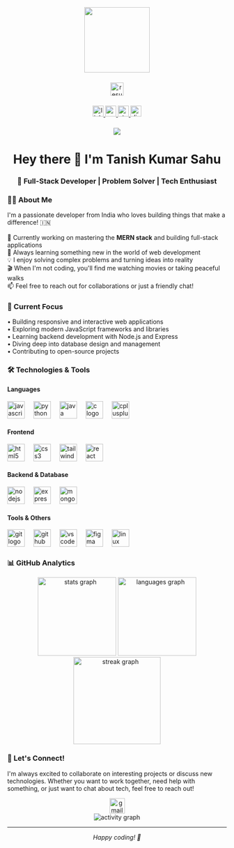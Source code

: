 <div align="center">
  <img height="150" src="https://media.giphy.com/media/M9gbBd9nbDrOTu1Mqx/giphy.gif"  />
</div>

###

<div align="center">
  <a href="https://tanishkumarsahu.vercel.app/>
    <img src="https://img.shields.io/static/v1?message=Portfolio&logo=internetexplorer&label=&color=0078D4&logoColor=white&labelColor=&style=for-the-badge" height="30" alt="portfolio"  />
  </a>
  <a href="https://drive.google.com/file/d/1_GmMsqyOz4tY-2wZ_1Mi1oUZe63rXtVn/view">
    <img src="https://img.shields.io/static/v1?message=Resume&logo=microsoftword&label=&color=2B579A&logoColor=white&labelColor=&style=for-the-badge" height="30" alt="resume"  />
  </a>
</div>

###

<div align="center">
  <a href="https://www.linkedin.com/in/tanishkumarsahu/" target="_blank">
    <img src="https://img.shields.io/static/v1?message=LinkedIn&logo=linkedin&label=&color=0077B5&logoColor=white&labelColor=&style=for-the-badge" height="25" alt="linkedin logo"  />
  </a>
  <a href="https://medium.com/@tanishkumarsahu" target="_blank">
    <img src="https://img.shields.io/static/v1?message=Medium&logo=medium&label=&color=12100E&logoColor=white&labelColor=&style=for-the-badge" height="25" alt="medium logo"  />
  </a>
  <a href="https://stackoverflow.com/users/30427072/tanish-kumar-sahu" target="_blank">
    <img src="https://img.shields.io/static/v1?message=Stackoverflow&logo=stackoverflow&label=&color=FE7A16&logoColor=white&labelColor=&style=for-the-badge" height="25" alt="stackoverflow logo"  />
  </a>
  <a href="https://discord.gg/vhC3K66R" target="_blank">
    <img src="https://img.shields.io/static/v1?message=Discord&logo=discord&label=&color=7289DA&logoColor=white&labelColor=&style=for-the-badge" height="25" alt="discord logo"  />
  </a>
</div>

###

<div align="center">
  <img src="https://visitor-badge.laobi.icu/badge?page_id=tanishkumarsahu.tanishkumarsahu&"  />
</div>

###

<h1 align="center">Hey there 👋 I'm Tanish Kumar Sahu</h1>

<h3 align="center">🚀 Full-Stack Developer | Problem Solver | Tech Enthusiast</h3>

###

<h3 align="left">👨‍💻 About Me</h3>

<p align="left">
I'm a passionate developer from India who loves building things that make a difference! 🇮🇳<br><br>
🔭 Currently working on mastering the <strong>MERN stack</strong> and building full-stack applications<br>
🌱 Always learning something new in the world of web development<br>
💡 I enjoy solving complex problems and turning ideas into reality<br>
🎬 When I'm not coding, you'll find me watching movies or taking peaceful walks<br>
📫 Feel free to reach out for collaborations or just a friendly chat!
</p>

###

<h3 align="left">🎯 Current Focus</h3>

<p align="left">
• Building responsive and interactive web applications<br>
• Exploring modern JavaScript frameworks and libraries<br>
• Learning backend development with Node.js and Express<br>
• Diving deep into database design and management<br>
• Contributing to open-source projects
</p>

###

<h3 align="left">🛠 Technologies & Tools</h3>

<h4 align="left">Languages</h4>
<div align="left">
  <img src="https://cdn.jsdelivr.net/gh/devicons/devicon/icons/javascript/javascript-original.svg" height="40" alt="javascript logo"  />
  <img width="12" />
  <img src="https://cdn.jsdelivr.net/gh/devicons/devicon/icons/python/python-original.svg" height="40" alt="python logo"  />
  <img width="12" />
  <img src="https://cdn.jsdelivr.net/gh/devicons/devicon/icons/java/java-original.svg" height="40" alt="java logo"  />
  <img width="12" />
  <img src="https://cdn.jsdelivr.net/gh/devicons/devicon/icons/c/c-original.svg" height="40" alt="c logo"  />
  <img width="12" />
  <img src="https://cdn.jsdelivr.net/gh/devicons/devicon/icons/cplusplus/cplusplus-original.svg" height="40" alt="cplusplus logo"  />
</div>

<h4 align="left">Frontend</h4>
<div align="left">
  <img src="https://cdn.jsdelivr.net/gh/devicons/devicon/icons/html5/html5-original.svg" height="40" alt="html5 logo"  />
  <img width="12" />
  <img src="https://cdn.jsdelivr.net/gh/devicons/devicon/icons/css3/css3-original.svg" height="40" alt="css3 logo"  />
  <img width="12" />
  <img src="https://cdn.jsdelivr.net/gh/devicons/devicon/icons/tailwindcss/tailwindcss-original-wordmark.svg" height="40" alt="tailwindcss logo"  />
  <img width="12" />
  <img src="https://cdn.jsdelivr.net/gh/devicons/devicon/icons/react/react-original.svg" height="40" alt="react logo"  />
</div>

<h4 align="left">Backend & Database</h4>
<div align="left">
  <img src="https://cdn.jsdelivr.net/gh/devicons/devicon/icons/nodejs/nodejs-original.svg" height="40" alt="nodejs logo"  />
  <img width="12" />
  <img src="https://cdn.jsdelivr.net/gh/devicons/devicon/icons/express/express-original.svg" height="40" alt="express logo"  />
  <img width="12" />
  <img src="https://cdn.jsdelivr.net/gh/devicons/devicon/icons/mongodb/mongodb-original.svg" height="40" alt="mongodb logo"  />
</div>

<h4 align="left">Tools & Others</h4>
<div align="left">
  <img src="https://cdn.jsdelivr.net/gh/devicons/devicon/icons/git/git-original.svg" height="40" alt="git logo"  />
  <img width="12" />
  <img src="https://cdn.jsdelivr.net/gh/devicons/devicon/icons/github/github-original.svg" height="40" alt="github logo"  />
  <img width="12" />
  <img src="https://cdn.jsdelivr.net/gh/devicons/devicon/icons/vscode/vscode-original.svg" height="40" alt="vscode logo"  />
  <img width="12" />
  <img src="https://cdn.jsdelivr.net/gh/devicons/devicon/icons/figma/figma-original.svg" height="40" alt="figma logo"  />
  <img width="12" />
  <img src="https://cdn.jsdelivr.net/gh/devicons/devicon/icons/linux/linux-original.svg" height="40" alt="linux logo"  />
</div>

###

<h3 align="left">📊 GitHub Analytics</h3>

<div align="center">
  <img src="https://github-readme-stats.vercel.app/api?username=tanishkumarsahu&theme=dark&hide_border=false&include_all_commits=false&count_private=false" height="180" alt="stats graph" />
  <img src="https://github-readme-stats.vercel.app/api/top-langs?username=tanishkumarsahu&locale=en&hide_title=false&layout=compact&card_width=320&langs_count=8&theme=dark&hide_border=false&order=2" height="180" alt="languages graph"  />
</div>

<div align="center">
  <img src="https://streak-stats.demolab.com?user=tanishkumarsahu&locale=en&mode=daily&theme=dark&hide_border=false&border_radius=5&order=3" height="200" alt="streak graph"  />
</div>

###


###

<h3 align="left">🤝 Let's Connect!</h3>

<p align="left">
I'm always excited to collaborate on interesting projects or discuss new technologies. Whether you want to work together, need help with something, or just want to chat about tech, feel free to reach out!
</p>

<div align="center">
  <a href="mailto:tanishsahu9331@gmail.com">
    <img src="https://img.shields.io/static/v1?message=Email&logo=gmail&label=&color=D14836&logoColor=white&labelColor=&style=for-the-badge" height="35" alt="gmail logo"  />
  </a>
</div>

<div align="center">
  <img src="https://github-readme-activity-graph.vercel.app/graph?username=tanishkumarsahu&theme=react-dark&hide_border=true" alt="activity graph" />
</div>

---

<div align="center">
  <i>Happy coding! 🚀</i>
</div>
